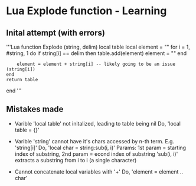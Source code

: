 # Lua Explode function - Learning

## Inital attempt (with errors)

'''Lua
function Explode (string, delim)
    local table 
    local element = ""
    for i = 1, #string, 1 do
        if string[i] == delim then
            table.add(element) 
            element = ""
        end

        element = element + string[i] -- likely going to be an issue (string[i])
    end
    return table
end
'''

## Mistakes made

*   Varible 'local table' not initalized, leading to table being nil
    Do, 'local table = {}'

*   Varible 'string' cannot have it's chars accessed by n-th term. E.g. 'string[i]'
    Do, 'local char = string:sub(i, i)'
    Params: 1st param = starting index of substring, 2nd param = econd index of substring
    'sub(i, i)' extracts a substring from i to i (a single character)
          

*   Cannot concatenate local variables with '+'
    Do, 'element = element .. char'





